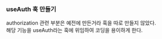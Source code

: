### useAuth 훅 만들기
authorization 관련 부분은 예전에 만든거라 훅을 따로 만들지 않았다.  
해당 기능을 useAuth라는 훅에 위임하여 코딩을 용이하게 한다.  

